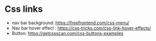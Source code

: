 # Css links

- nav bar background: https://freefrontend.com/css-menu/
- Nav bar hover effect : https://css-tricks.com/css-link-hover-effects/
- Button: https://getcssscan.com/css-buttons-examples
